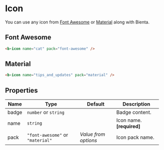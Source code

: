 # Icon

You can use any icon from [Font Awesome](https://fontawesome.com/icons) or
[Material](https://material.io/icons) along with Bienta.

## Font Awesome

<b-flex align="center" class="preview" gap="1rem">
    <b-icon name="cat" pack="font-awesome" />
</b-flex>

```html
<b-icon name="cat" pack="font-awesome" />
```

## Material

<b-flex align="center" class="preview" gap="1rem">
    <b-icon name="tips_and_updates" pack="material" />
</b-flex>

```html
<b-icon name="tips_and_updates" pack="material" />
```

## Properties

| Name  | Type                             | Default              | Description               |
|-------|----------------------------------|----------------------|---------------------------|
| badge | `number` or `string`             |                      | Badge content.            |
| name  | `string`                         |                      | Icon name. **[required]** |
| pack  | `"font-awesome"` or `"material"` | _Value from options_ | Icon pack name.           |
